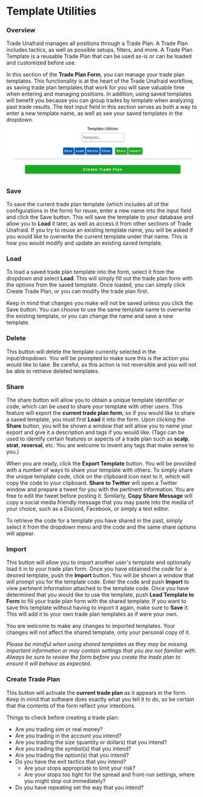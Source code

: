 # Template Utilities

### Overview

Trade Unafraid manages all positions through a Trade Plan.  A Trade Plan includes tactics, as well as possible setups, filters, and more.  A Trade Plan Template is a reusable Trade Plan that can be used as-is or can be loaded and customized before use.

In this section of the **Trade Plan Form**, you can manage your trade plan templates. This functionality is at the heart of the Trade Unafraid workflow, as saving trade plan templates that work for you will save valuable time when entering and managing positions. In addition, using saved templates will benefit you because you can group trades by template when analyzing past trade results. The text input field in this section serves as both a way to enter a new template name, as well as see your saved templates in the dropdown.
![templateutilities.png](/img/templateutilities.png)

### Save
To save the current trade plan template (which includes all of the configurations in the form) for reuse, enter a new name into the input field and click the Save button. This will save the template to your database and allow you to **Load** it later, as well as access it from other sections of Trade Unafraid. If you try to reuse an existing template name, you will be asked if you would like to overwrite the current template under that name. This is how you would modify and update an existing saved template.

### Load
To load a saved trade plan template into the form, select it from the dropdown and select **Load**. This will simply fill out the trade plan form with the options from the saved template. Once loaded, you can simply click Create Trade Plan, or you can modify the trade plan first.

Keep in mind that changes you make will not be saved unless you click the Save button. You can choose to use the same template name to overwrite the existing template, or you can change the name and save a new template.

### Delete
This button will delete the template currently selected in the input/dropdown. You will be prompted to make sure this is the action you would like to take. Be careful, as this action is not reversible and you will not be able to retrieve deleted templates.

### Share
The share button will allow you to obtain a unique template identifier or code, which can be used to share your template with other users. This feature will export the **current trade plan form**, so if you would like to share a saved template, you must first **Load** it into the form. Upon clicking the **Share** button, you will be shown a window that will allow you to name your export and give it a description and tags if you would like. (Tags can be used to identify certain features or aspects of a trade plan such as **scalp**, **strat**, **reversal**, etc.  You are welcome to invent any tags that make sense to you.)

When you are ready, click the **Export Template** button. You will be provided with a number of ways to share your template with others. To simply share the unique template code, click on the clipboard icon next to it, which will copy the code to your clipboard. **Share to Twitter** will open a Twitter window and prepare a tweet for you with the pertinent information. You are free to edit the tweet before posting it. Similarly, **Copy Share Message** will copy a social media friendly message that you may paste into the media of your choice, such as a Discord, Facebook, or simply a text editor.

To retrieve the code for a template you have shared in the past, simply select it from the dropdown menu and the code and the same share options will appear.

### Import
This button will allow you to import another user's template and optionally load it in to your trade plan form. Once you have obtained the code for a desired template, push the **Import** button. You will be shown a window that will prompt you for the template code. Enter the code and push **Import** to view pertinent information attached to the template code. Once you have determined that you would like to use the template, push **Load Template to Form** to fill your trade plan form with the shared template. If you want to save this template without having to import it again, make sure to **Save** it. This will add it to your own trade plan templates as if were your own.

You are welcome to make any changes to imported templates. Your changes will not affect the shared template, only your personal copy of it.

*Please be mindful when using shared templates as they may be missing important information or may contain settings that you are not familiar with. Always be sure to review the form before you create the trade plan to ensure it will behave as expected.*

### Create Trade Plan
This button will activate the **current trade plan** as it appears in the form. Keep in mind that software does exactly what you tell it to do, so be certain that the contents of the form reflect your intentions.

Things to check before creating a trade plan:
- Are you trading sim or real money?
- Are you trading in the account you intend?
- Are you trading the size (quantity or dollars) that you intend?
- Are you trading the symbol(s) that you intend?
- Are you trading the option(s) that you intend?
- Do you have the exit tactics that you intend?
    - Are your stops appropriate to limit your risk?
    - Are your stops too tight for the spread and front-run settings, where you might stop out immediately?
- Do you have repeating set the way that you intend?